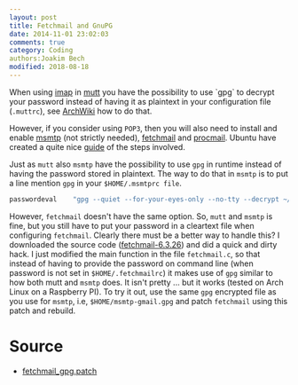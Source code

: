 ```yaml
---
layout: post
title: Fetchmail and GnuPG
date: 2014-11-01 23:02:03
comments: true
category: Coding
authors:Joakim Bech
modified: 2018-08-18
---
```

When using [imap](http://en.wikipedia.org/wiki/Internet_Message_Access_Protocol)
in [mutt](http://en.wikipedia.org/wiki/Mutt_(email_client)) you have the
possibility to use `gpg` to decrypt your password instead of having it as
plaintext in your configuration file (`.muttrc`), see
[ArchWiki](https://wiki.archlinux.org/index.php/Mutt#Passwords_management) how
to do that.

However, if you consider using `POP3`, then you will also need to install and
enable [msmtp](http://msmtp.sourceforge.net) (not strictly needed),
[fetchmail](http://www.fetchmail.info) and
[procmail](http://www.procmail.org). Ubuntu have created a quite nice
[guide](https://help.ubuntu.com/community/MuttAndGmail) of
the steps involved.

Just as `mutt` also `msmtp` have the possibility to use `gpg` in runtime instead
of having the password stored in plaintext. The way to do that in `msmtp` is to
put a line mention `gpg` in your `$HOME/.msmtprc file`.

``` bash
passwordeval    "gpg --quiet --for-your-eyes-only --no-tty --decrypt ~/.msmtp-gmail.gpg"
```

However, `fetchmail` doesn't have the same option. So, `mutt` and `msmtp` is
fine, but you still have to put your password in a cleartext file when
configuring `fetchmail`. Clearly there must be a better way to handle this? I
downloaded the source code
([fetchmail-6.3.26](http://sourceforge.net/projects/fetchmail/files/branch_6.3/fetchmail-6.3.26.tar.xz/download))
and did a quick and dirty hack. I just modified the main function in the file
`fetchmail.c`, so that instead of having to provide the password on command line
(when password is not set in `$HOME/.fetchmailrc`) it makes use of `gpg` similar to how
both mutt and `msmtp` does. It isn't pretty ... but it works (tested on Arch Linux
on a Raspberry PI). To try it out, use the same `gpg` encrypted file as you use
for `msmtp`, i.e, `$HOME/msmtp-gmail.gpg` and patch `fetchmail` using this patch and
rebuild.

# Source
* [fetchmail_gpg.patch](/downloads/patch/fetchmail_gpg.patch)
